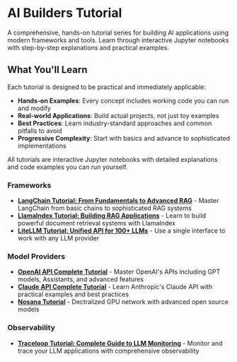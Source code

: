 # AI Builders Tutorial

A comprehensive, hands-on tutorial series for building AI applications using modern frameworks and tools. Learn through interactive Jupyter notebooks with step-by-step explanations and practical examples.

## What You'll Learn

Each tutorial is designed to be practical and immediately applicable:

- **Hands-on Examples**: Every concept includes working code you can run and modify
- **Real-world Applications**: Build actual projects, not just toy examples
- **Best Practices**: Learn industry-standard approaches and common pitfalls to avoid
- **Progressive Complexity**: Start with basics and advance to sophisticated implementations

All tutorials are interactive Jupyter notebooks with detailed explanations and code examples you can run yourself.

### Frameworks

- **[LangChain Tutorial: From Fundamentals to Advanced RAG](https://tutorial.theaibuilders.dev/tutorials/Frameworks/langchain)** - Master LangChain from basic chains to sophisticated RAG systems
- **[LlamaIndex Tutorial: Building RAG Applications](https://tutorial.theaibuilders.dev/tutorials/Frameworks/llamaindex_tutorial)** - Learn to build powerful document retrieval systems with LlamaIndex
- **[LiteLLM Tutorial: Unified API for 100+ LLMs](https://tutorial.theaibuilders.dev/tutorials/Frameworks/litellm_tutorial)** - Use a single interface to work with any LLM provider

### Model Providers

- **[OpenAI API Complete Tutorial](https://tutorial.theaibuilders.dev/tutorials/ModelProviders/openai_api_tutorial)** - Master OpenAI's APIs including GPT models, Assistants, and advanced features
- **[Claude API Complete Tutorial](https://tutorial.theaibuilders.dev/tutorials/ModelProviders/claude_api_tutorial)** - Learn Anthropic's Claude API with practical examples and best practices
- **[Nosana Tutorial](https://tutorial.theaibuilders.dev/tutorials/ModelProviders/nosana_tutorial_openai_sdk)** - Dectralized GPU network with advanced open source models

### Observability

- **[Traceloop Tutorial: Complete Guide to LLM Monitoring](https://tutorial.theaibuilders.dev/tutorials/Observarbility/traceloop_tutorial)** - Monitor and trace your LLM applications with comprehensive observability
